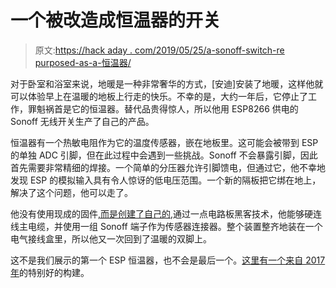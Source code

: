 # 一个被改造成恒温器的开关

> 原文:[https://hack aday . com/2019/05/25/a-sonoff-switch-re purposed-as-a-恒温器/](https://hackaday.com/2019/05/25/a-sonoff-switch-repurposed-as-a-thermostat/)

对于卧室和浴室来说，地暖是一种非常奢华的方式，[安迪]安装了地暖，这样他就可以体验早上在温暖的地板上行走的快乐。不幸的是，大约一年后，它停止了工作，罪魁祸首是它的恒温器。替代品贵得惊人，所以他用 ESP8266 供电的 Sonoff 无线开关生产了自己的产品。

恒温器有一个热敏电阻作为它的温度传感器，嵌在地板里。这可能会被带到 ESP 的单独 ADC 引脚，但在此过程中会遇到一些挑战。Sonoff 不会暴露引脚，因此首先需要非常精细的焊接。一个简单的分压器允许引脚馈电，但通过它，他不幸地发现 ESP 的模拟输入具有令人惊讶的低电压范围。一个新的隔板把它绑在地上，解决了这个问题，他可以走了。

他没有使用现成的固件[,而是创建了自己的](https://github.com/aaknitt/SonosThermostat),通过一点电路板黑客技术，他能够硬连线主电缆，并使用一组 Sonoff 端子作为传感器连接器。整个装置整齐地装在一个电气接线盒里，所以他又一次回到了温暖的双脚上。

这不是我们展示的第一个 ESP 恒温器，也不会是最后一个。[这里有一个来自 2017 年](https://hackaday.com/2017/01/01/sst-is-a-very-tidy-esp8266-smart-thermostat/)的特别好的构建。